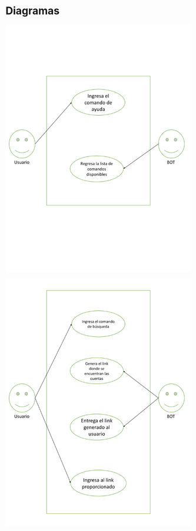 # Diagramas

![DiagramaDeUso01.png](https://github.com/EmaRCB/FastPass/blob/main/Recursos/DiagramaDeUso01.png?raw=true)

![diagramaDeUso02.png](https://github.com/EmaRCB/FastPass/blob/main/Recursos/diagramaDeUso02.png?raw=true)
